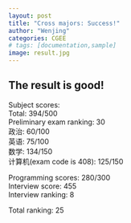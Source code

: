 ```yaml
---
layout: post
title: "Cross majors: Success!"
author: "Wenjing"
categories: CGEE 
# tags: [documentation,sample]
image: result.jpg
---
```


## The result is good!
Subject scores: \
Total: 394/500 \
Preliminary exam ranking: 30 \
政治: 60/100 \
英语: 75/100 \
数学: 134/150 \
计算机(exam code is 408): 125/150 

Programming scores: 280/300 \
Interview score: 455 \
Interview ranking: 8 

Total ranking: 25

